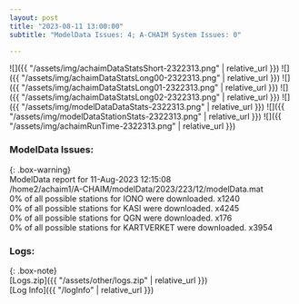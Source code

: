 ```yaml
---
layout: post
title: "2023-08-11 13:00:00"
subtitle: "ModelData Issues: 4; A-CHAIM System Issues: 0"

---
```


![]({{ "/assets/img/achaimDataStatsShort-2322313.png" | relative_url }})
![]({{ "/assets/img/achaimDataStatsLong00-2322313.png" | relative_url }})
![]({{ "/assets/img/achaimDataStatsLong01-2322313.png" | relative_url }})
![]({{ "/assets/img/achaimDataStatsLong02-2322313.png" | relative_url }})
![]({{ "/assets/img/modelDataDataStats-2322313.png" | relative_url }})
![]({{ "/assets/img/modelDataStationStats-2322313.png" | relative_url }})
![]({{ "/assets/img/achaimRunTime-2322313.png" | relative_url }})


### ModelData Issues:  
  
{: .box-warning}  
 ModelData report for 11-Aug-2023 12:15:08   
 /home2/achaim1/A-CHAIM/modelData/2023/223/12/modelData.mat   
 0% of all possible stations for IONO were downloaded. x1240   
 0% of all possible stations for KASI were downloaded. x4245   
 0% of all possible stations for QGN were downloaded. x176   
 0% of all possible stations for KARTVERKET were downloaded. x3954   
  


### Logs:  
  
{: .box-note}  
[Logs.zip]({{ "/assets/other/logs.zip" | relative_url }})  
[Log Info]({{ "/logInfo" | relative_url }})  
